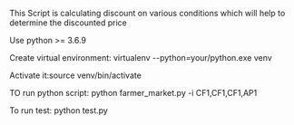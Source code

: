 This Script is calculating discount on various conditions which will help to determine the discounted price

Use python >= 3.6.9 

Create virtual environment: virtualenv --python=your/python.exe venv

Activate it:source venv/bin/activate

TO run python script: python farmer_market.py -i CF1,CF1,CF1,AP1

To run test: python test.py

